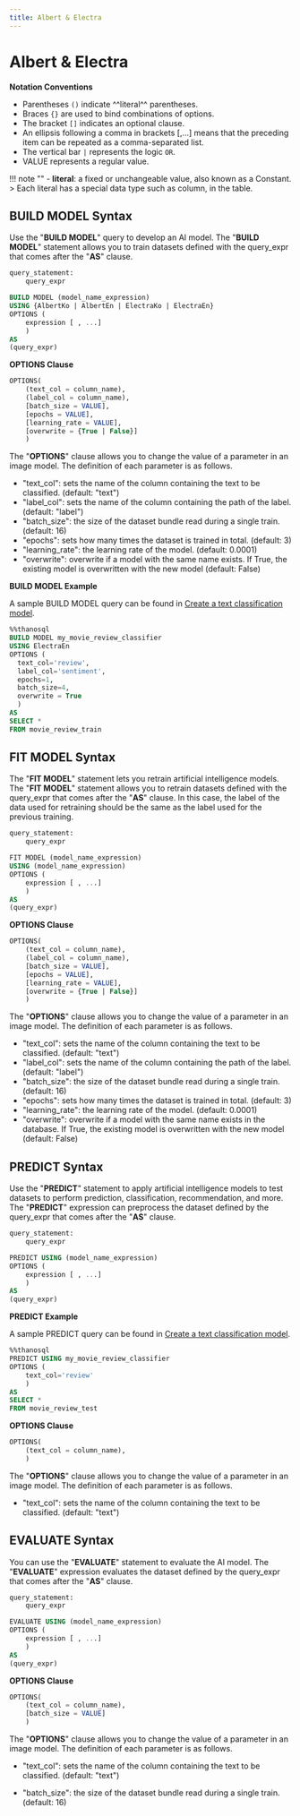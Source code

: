 ```yaml
---
title: Albert & Electra
---
```


# __Albert & Electra__

__Notation Conventions__

- Parentheses `()` indicate ^^literal^^ parentheses.
- Braces `{}` are used to bind combinations of options.
- The bracket `[]` indicates an optional clause.
- An ellipsis following a comma in brackets [,...] means that the preceding item can be repeated as a comma-separated list.
- The vertical bar `|` represents the logic `OR`.
- VALUE represents a regular value.

!!! note ""
    - __literal__: a fixed or unchangeable value, also known as a Constant.
    > Each literal has a special data type such as column, in the table.

## __BUILD MODEL Syntax__

Use the "__BUILD MODEL__" query to develop an AI model.
The "__BUILD MODEL__" statement allows you to train datasets defined with the query_expr that comes after the "__AS__" clause.

```sql
query_statement:
    query_expr

BUILD MODEL (model_name_expression)
USING {AlbertKo | AlbertEn | ElectraKo | ElectraEn}
OPTIONS (
    expression [ , ...]
    )
AS
(query_expr)
```

__OPTIONS Clause__

```sql
OPTIONS(
    (text_col = column_name),
    (label_col = column_name),
    [batch_size = VALUE],
    [epochs = VALUE],
    [learning_rate = VALUE],
    [overwrite = {True | False}]
    )
```

The "__OPTIONS__" clause allows you to change the value of a parameter in an image model. The definition of each parameter is as follows.

- "text_col": sets the name of the column containing the text to be classified. (default: "text")
- "label_col": sets the name of the column containing the path of the label. (default: "label")
- "batch_size": the size of the dataset bundle read during a single train. (default: 16)
- "epochs": sets how many times the dataset is trained in total. (default: 3)
- "learning_rate": the learning rate of the model. (default: 0.0001)
- "overwrite": overwrite if a model with the same name exists. If True, the existing model is overwritten with the new model (default: False)

__BUILD MODEL Example__

A sample BUILD MODEL query can be found in [Create a text classification model](/en/tutorials/thanosql_ml/classification/text_classification/).

```sql
%%thanosql
BUILD MODEL my_movie_review_classifier
USING ElectraEn
OPTIONS (
  text_col='review',
  label_col='sentiment',
  epochs=1,
  batch_size=4,
  overwrite = True
  )
AS
SELECT *
FROM movie_review_train
```

## __FIT MODEL Syntax__

The "__FIT MODEL__" statement lets you retrain artificial intelligence models. The "__FIT MODEL__" statement allows you to retrain datasets defined with the query_expr that comes after the "__AS__" clause. In this case, the label of the data used for retraining should be the same as the label used for the previous training.

```sql
query_statement:
    query_expr

FIT MODEL (model_name_expression)
USING (model_name_expression)
OPTIONS (
    expression [ , ...]
    )
AS
(query_expr)
```

__OPTIONS Clause__

```sql
OPTIONS(
    (text_col = column_name),
    (label_col = column_name),
    [batch_size = VALUE],
    [epochs = VALUE],
    [learning_rate = VALUE],
    [overwrite = {True | False}]
    )
```

The "__OPTIONS__" clause allows you to change the value of a parameter in an image model. The definition of each parameter is as follows.

- "text_col": sets the name of the column containing the text to be classified. (default: "text")
- "label_col": sets the name of the column containing the path of the label. (default: "label")
- "batch_size": the size of the dataset bundle read during a single train. (default: 16)
- "epochs": sets how many times the dataset is trained in total. (default: 3)
- "learning_rate": the learning rate of the model. (default: 0.0001)
- "overwrite": overwrite if a model with the same name exists in the database. If True, the existing model is overwritten with the new model (default: False)

## __PREDICT Syntax__

Use the "__PREDICT__" statement to apply artificial intelligence models to test datasets to perform prediction, classification, recommendation, and more. The "__PREDICT__" expression can preprocess the dataset defined by the query_expr that comes after the "__AS__" clause.

```sql
query_statement:
    query_expr

PREDICT USING (model_name_expression)
OPTIONS (
    expression [ , ...]
    )
AS
(query_expr)
```

__PREDICT Example__

A sample PREDICT query can be found in [Create a text classification model](/en/tutorials/thanosql_ml/classification/text_classification/).

```sql
%%thanosql
PREDICT USING my_movie_review_classifier
OPTIONS (
    text_col='review'
    )
AS
SELECT *
FROM movie_review_test
```

 __OPTIONS Clause__

```sql
OPTIONS(
    (text_col = column_name),
    )
```

The "__OPTIONS__" clause allows you to change the value of a parameter in an image model. The definition of each parameter is as follows.


- "text_col": sets the name of the column containing the text to be classified. (default: "text")

## __EVALUATE Syntax__

You can use the "__EVALUATE__" statement to evaluate the AI model. The "__EVALUATE__" expression evaluates the dataset defined by the query_expr that comes after the "__AS__" clause.

```sql
query_statement:
    query_expr

EVALUATE USING (model_name_expression)
OPTIONS (
    expression [ , ...]
    )
AS
(query_expr)
```

__OPTIONS Clause__

```sql
OPTIONS(
    (text_col = column_name),
    [batch_size = VALUE]
    )
```

The "__OPTIONS__" clause allows you to change the value of a parameter in an image model. The definition of each parameter is as follows.

- "text_col": sets the name of the column containing the text to be classified. (default: "text")

- "batch_size": the size of the dataset bundle read during a single train. (default: 16)
